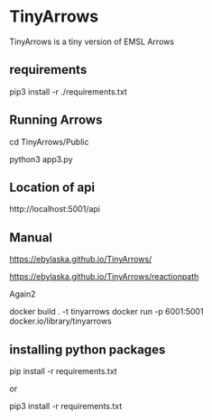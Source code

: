 # TinyArrows
TinyArrows is a tiny version of EMSL Arrows

## requirements ##
pip3 install -r ./requirements.txt

## Running Arrows
cd TinyArrows/Public

python3 app3.py


## Location of api
http://localhost:5001/api


## Manual ##
https://ebylaska.github.io/TinyArrows/

https://ebylaska.github.io/TinyArrows/reactionpath

Again2

docker build . -t tinyarrows
docker run -p 6001:5001 docker.io/library/tinyarrows


## installing python packages
pip install -r requirements.txt

or 

pip3 install -r requirements.txt

